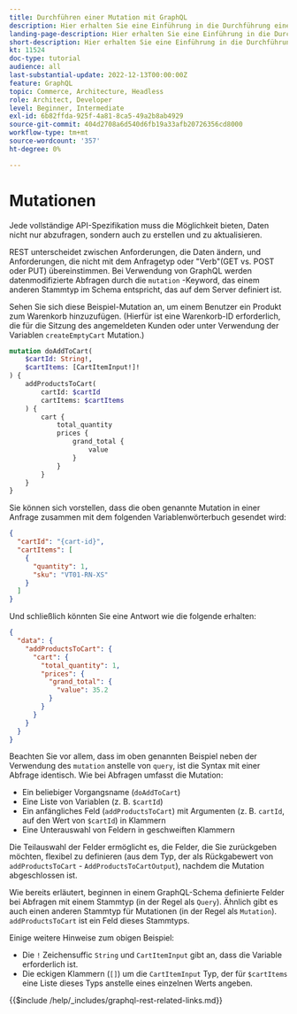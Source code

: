 ```yaml
---
title: Durchführen einer Mutation mit GraphQL
description: Hier erhalten Sie eine Einführung in die Durchführung einer Mutation mit GraphQL in Adobe Commerce und [!DNL Magento Open Source]. Führen Sie Ihre erste Mutation mithilfe von POST-Aufrufen durch.
landing-page-description: Hier erhalten Sie eine Einführung in die Durchführung einer Mutation mit GraphQL in Adobe Commerce und [!DNL Magento Open Source]. Führen Sie Ihre erste Mutation mithilfe von POST-Aufrufen durch.
short-description: Hier erhalten Sie eine Einführung in die Durchführung einer Mutation mit GraphQL in Adobe Commerce und [!DNL Magento Open Source]. Führen Sie Ihre erste Mutation mithilfe von POST-Aufrufen durch.
kt: 11524
doc-type: tutorial
audience: all
last-substantial-update: 2022-12-13T00:00:00Z
feature: GraphQL
topic: Commerce, Architecture, Headless
role: Architect, Developer
level: Beginner, Intermediate
exl-id: 6b82ffda-925f-4a81-8ca5-49a2b8ab4929
source-git-commit: 404d2708a6d540d6fb19a33afb20726356cd8000
workflow-type: tm+mt
source-wordcount: '357'
ht-degree: 0%

---
```


# Mutationen

Jede vollständige API-Spezifikation muss die Möglichkeit bieten, Daten nicht nur abzufragen, sondern auch zu erstellen und zu aktualisieren.

REST unterscheidet zwischen Anforderungen, die Daten ändern, und Anforderungen, die nicht mit dem Anfragetyp oder &quot;Verb&quot;(GET vs. POST oder PUT) übereinstimmen.
Bei Verwendung von GraphQL werden datenmodifizierte Abfragen durch die `mutation` -Keyword, das einem anderen Stammtyp im Schema entspricht, das auf dem Server definiert ist.

Sehen Sie sich diese Beispiel-Mutation an, um einem Benutzer ein Produkt zum Warenkorb hinzuzufügen. (Hierfür ist eine Warenkorb-ID erforderlich, die für die Sitzung des angemeldeten Kunden oder unter Verwendung der Variablen `createEmptyCart` Mutation.)

```graphql
mutation doAddToCart(
    $cartId: String!,
    $cartItems: [CartItemInput!]!
) {
    addProductsToCart(
        cartId: $cartId
        cartItems: $cartItems
    ) {
        cart {
            total_quantity
            prices {
                grand_total {
                    value
                }
            }
        }
    }
}
```

Sie können sich vorstellen, dass die oben genannte Mutation in einer Anfrage zusammen mit dem folgenden Variablenwörterbuch gesendet wird:

```json
{
  "cartId": "{cart-id}",
  "cartItems": [
    {
      "quantity": 1,
      "sku": "VT01-RN-XS"
    }
  ]
}
```

Und schließlich könnten Sie eine Antwort wie die folgende erhalten:

```json
{
  "data": {
    "addProductsToCart": {
      "cart": {
        "total_quantity": 1,
        "prices": {
          "grand_total": {
            "value": 35.2
          }
        }
      }
    }
  }
}
```

Beachten Sie vor allem, dass im oben genannten Beispiel neben der Verwendung des `mutation` anstelle von `query`, ist die Syntax mit einer Abfrage identisch. Wie bei Abfragen umfasst die Mutation:

* Ein beliebiger Vorgangsname (`doAddToCart`)
* Eine Liste von Variablen (z. B. `$cartId`)
* Ein anfängliches Feld (`addProductsToCart`) mit Argumenten (z. B. `cartId`, auf den Wert von `$cartId`) in Klammern
* Eine Unterauswahl von Feldern in geschweiften Klammern

Die Teilauswahl der Felder ermöglicht es, die Felder, die Sie zurückgeben möchten, flexibel zu definieren (aus dem Typ, der als Rückgabewert von `addProductsToCart` - `AddProductsToCartOutput`), nachdem die Mutation abgeschlossen ist.

Wie bereits erläutert, beginnen in einem GraphQL-Schema definierte Felder bei Abfragen mit einem Stammtyp (in der Regel als `Query`). Ähnlich gibt es auch einen anderen Stammtyp für Mutationen (in der Regel als `Mutation`). `addProductsToCart` ist ein Feld dieses Stammtyps.

Einige weitere Hinweise zum obigen Beispiel:

* Die `!` Zeichensuffic `String` und `CartItemInput` gibt an, dass die Variable erforderlich ist.
* Die eckigen Klammern (`[]`) um die `CartItemInput` Typ, der für `$cartItems` eine Liste dieses Typs anstelle eines einzelnen Werts angeben.

{{$include /help/_includes/graphql-rest-related-links.md}}

